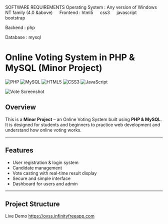 
SOFTWARE REQUIREMENTS
Operating System : Any version of Windows NT family (4.0 &above)
 
Frontend :
html5   css3   javascript   bootstrap

Backend :
php

Database :
mysql

# Online Voting System in PHP & MySQL (Minor Project)

![PHP](https://img.shields.io/badge/PHP-777BB4?style=for-the-badge&logo=php&logoColor=white)
![MySQL](https://img.shields.io/badge/MySQL-4479A1?style=for-the-badge&logo=mysql&logoColor=white)
![HTML5](https://img.shields.io/badge/HTML5-E34F26?style=for-the-badge&logo=html5&logoColor=white)
![CSS3](https://img.shields.io/badge/CSS3-1572B6?style=for-the-badge&logo=css3&logoColor=white)
![JavaScript](https://img.shields.io/badge/JavaScript-F7DF1E?style=for-the-badge&logo=javascript&logoColor=black)

![Vote Screenshot](vote.jpg)

## Overview
This is a **Minor Project** – an Online Voting System built using **PHP & MySQL**.  
It is designed for students and beginners to practice web development and understand how online voting works.

---

## Features
- User registration & login system
- Candidate management
- Vote casting with real-time result display
- Secure and simple interface
- Dashboard for users and admin

---

## Project Structure


Live Demo
https://ovss.infinityfreeapp.com
